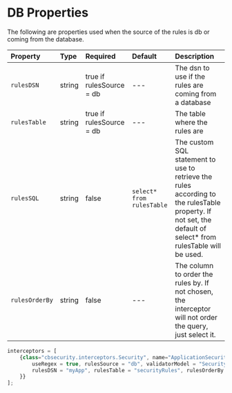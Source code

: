 # DB Properties

The following are properties used when the source of the rules is db or coming from the database.

| Property | Type | Required | Default | Description |
| :--- | :--- | :--- | :--- | :--- |
| `rulesDSN` | string | true if rulesSource = db | --- | The dsn to use if the rules are coming from a database |
| `rulesTable` | string | true if rulesSource = db | --- | The table where the rules are |
| `rulesSQL` | string | false | `select* from rulesTable` | The custom SQL statement to use to retrieve the rules according to the rulesTable property. If not set, the default of select\* from rulesTable will be used. |
| `rulesOrderBy` | string | false | --- | The column to order the rules by. If not chosen, the interceptor will not order the query, just select it. |

```javascript
interceptors = [
    {class="cbsecurity.interceptors.Security", name="ApplicationSecurity", properties={
        useRegex = true, rulesSource = "db", validatorModel = "SecurityService",
        rulesDSN = "myApp", rulesTable = "securityRules", rulesOrderBy = "order asc"
    }}
];
```

